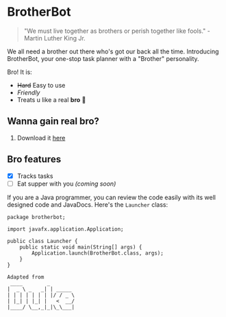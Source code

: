 # BrotherBot

> "We must live together as brothers or perish together like fools." - Martin Luther King Jr.

We all need a brother out there who's got our back all the time. Introducing BrotherBot, your one-stop task planner with a "Brother" personality. 

Bro! It is:

- ~~Hard~~ Easy to use
- *Friendly* 
- Treats u like a real **bro** :star_struck:

## Wanna gain real bro?

1. Download it [here]()

## Bro features


- [X] Tracks tasks
- [ ] Eat supper with you *(coming soon)*

If you are a Java programmer, you can review the code easily with its well designed code and JavaDocs. Here's the `Launcher` class:
```
package brotherbot;

import javafx.application.Application;

public class Launcher {
    public static void main(String[] args) {
        Application.launch(BrotherBot.class, args);
    }
}
```

   ```
   Adapted from
    ____        _        
   |  _ \ _   _| | _____ 
   | | | | | | | |/ / _ \
   | |_| | |_| |   <  __/
   |____/ \__,_|_|\_\___|
   ```
